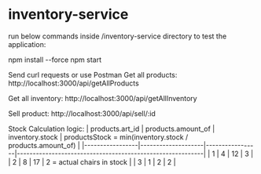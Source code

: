# inventory-service

run below commands inside /inventory-service directory to test the application:

npm install --force
npm start

Send curl requests or use Postman
Get all products:
http://localhost:3000/api/getAllProducts

Get all inventory:
http://localhost:3000/api/getAllInventory

Sell product:
http://localhost:3000/api/sell/:id

Stock Calculation logic:
| products.art_id | products.amount_of | inventory.stock | productsStock = min(inventory.stock / products.amount_of) |
|-----------------|--------------------|-----------------|-----------------------------------------------------------|
| 1               | 4                  | 12              | 3                                                         |
| 2               | 8                  | 17              | 2 = actual chairs in stock                                |
| 3               | 1                  | 2               | 2                                                         |


